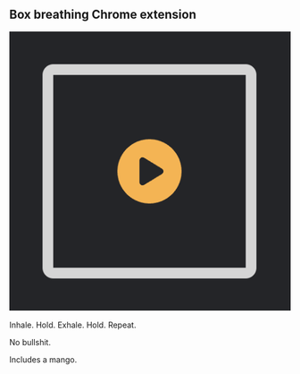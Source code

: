 ## Box breathing Chrome extension

![preview](preview.png)

Inhale. Hold. Exhale. Hold. Repeat.

No bullshit.

Includes a mango.